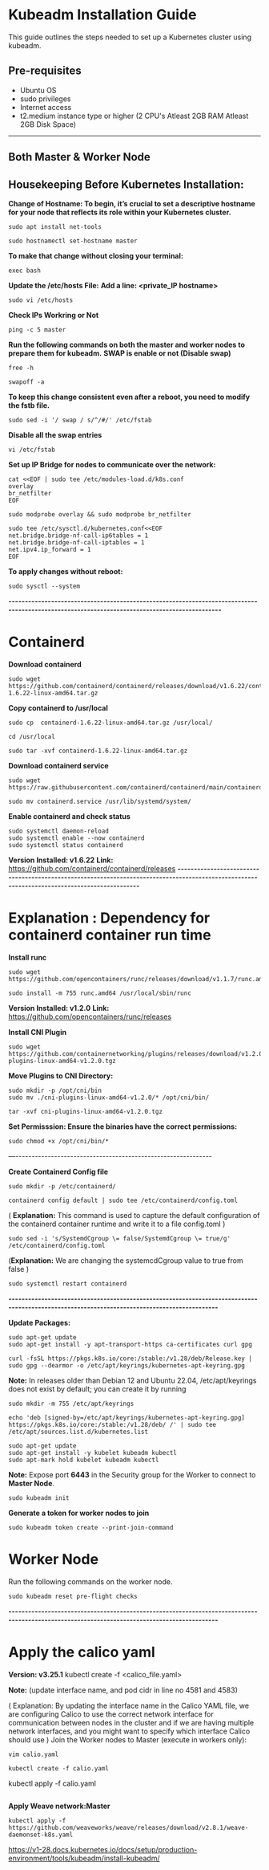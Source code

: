 # Kubeadm Installation Guide

This guide outlines the steps needed to set up a Kubernetes cluster using kubeadm.

## Pre-requisites

* Ubuntu OS
* sudo privileges
* Internet access
* t2.medium instance type or higher (2 CPU's  Atleast 2GB RAM  Atleast 2GB Disk Space)

---
## Both Master & Worker Node

## Housekeeping Before Kubernetes Installation:
**Change of Hostname: To begin, it’s crucial to set a descriptive hostname for your node that reflects its role within your Kubernetes cluster.**
```
sudo apt install net-tools
```
```
sudo hostnamectl set-hostname master
```
**To make that change without closing your terminal:**
```
exec bash
```
**Update the /etc/hosts File:**
**Add a line: <private_IP hostname>**
```
sudo vi /etc/hosts
```
**Check IPs Workring or Not**
```
ping -c 5 master
```
**Run the following commands on both the master and worker nodes to prepare them for kubeadm.**
**SWAP is enable or not (Disable swap)**
```
free -h
```
```
swapoff -a
```
**To keep this change consistent even after a reboot, you need to modify the fstb file.**
```
sudo sed -i '/ swap / s/^/#/' /etc/fstab
```
**Disable all the swap entries**
```
vi /etc/fstab
```
**Set up IP Bridge for nodes to communicate over the network:**
```
cat <<EOF | sudo tee /etc/modules-load.d/k8s.conf
overlay
br_netfilter
EOF
```
```
sudo modprobe overlay && sudo modprobe br_netfilter
```
```
sudo tee /etc/sysctl.d/kubernetes.conf<<EOF
net.bridge.bridge-nf-call-ip6tables = 1
net.bridge.bridge-nf-call-iptables = 1
net.ipv4.ip_forward = 1
EOF
```
**To apply changes without reboot:**
```
sudo sysctl --system
```
**---------------------------------------------------------------------------------------------------------------------------------------------**
# Containerd
**Download containerd**
```
sudo wget https://github.com/containerd/containerd/releases/download/v1.6.22/containerd-1.6.22-linux-amd64.tar.gz
```
**Copy containerd to /usr/local**
```
sudo cp  containerd-1.6.22-linux-amd64.tar.gz /usr/local/
```
```
cd /usr/local
```
```
sudo tar -xvf containerd-1.6.22-linux-amd64.tar.gz
```
**Download containerd service**
```
sudo wget https://raw.githubusercontent.com/containerd/containerd/main/containerd.service
```
```
sudo mv containerd.service /usr/lib/systemd/system/
```
**Enable containerd and check status**
```
sudo systemctl daemon-reload
sudo systemctl enable --now containerd
sudo systemctl status containerd
```
**Version Installed: v1.6.22**
**Link:** https://github.com/containerd/containerd/releases
**---------------------------------------------------------------------------------------------------------------------------------------------**
# Explanation : Dependency for containerd container run time
**Install runc**
```
sudo wget https://github.com/opencontainers/runc/releases/download/v1.1.7/runc.amd64
```
```
sudo install -m 755 runc.amd64 /usr/local/sbin/runc
```
**Version Installed: v1.2.0**
**Link:** https://github.com/opencontainers/runc/releases

**Install CNI Plugin**
```
sudo wget https://github.com/containernetworking/plugins/releases/download/v1.2.0/cni-plugins-linux-amd64-v1.2.0.tgz
```
**Move Plugins to CNI Directory:**
```
sudo mkdir -p /opt/cni/bin
sudo mv ./cni-plugins-linux-amd64-v1.2.0/* /opt/cni/bin/
```
```
tar -xvf cni-plugins-linux-amd64-v1.2.0.tgz
```
**Set Permisssion: Ensure the binaries have the correct permissions:**
```
sudo chmod +x /opt/cni/bin/*
```
—-------------------------------------------------------------

 **Create Containerd Config file**
```
sudo mkdir -p /etc/containerd/
```
```
containerd config default | sudo tee /etc/containerd/config.toml
```

( **Explanation:** This command  is used to capture the default configuration of the containerd container runtime and write it to a file  config.toml )
```
sudo sed -i 's/SystemdCgroup \= false/SystemdCgroup \= true/g' /etc/containerd/config.toml
```
 (**Explanation:** We are changing the systemcdCgroup value to true from false )
```
sudo systemctl restart containerd
```

**--------------------------------------------------------------------------------------------------------------------------------------------**

**Update Packages:**
```
sudo apt-get update
sudo apt-get install -y apt-transport-https ca-certificates curl gpg
```
```
curl -fsSL https://pkgs.k8s.io/core:/stable:/v1.28/deb/Release.key | sudo gpg --dearmor -o /etc/apt/keyrings/kubernetes-apt-keyring.gpg 
```
**Note:** In releases older than Debian 12 and Ubuntu 22.04, /etc/apt/keyrings does not exist by default; you can create it by running 
```
sudo mkdir -m 755 /etc/apt/keyrings
```
```
echo 'deb [signed-by=/etc/apt/keyrings/kubernetes-apt-keyring.gpg] https://pkgs.k8s.io/core:/stable:/v1.28/deb/ /' | sudo tee /etc/apt/sources.list.d/kubernetes.list
```
```
sudo apt-get update
sudo apt-get install -y kubelet kubeadm kubectl
sudo apt-mark hold kubelet kubeadm kubectl
```

**Note:** Expose port **6443** in the Security group for the Worker to connect to **Master Node**.
```
sudo kubeadm init
```
**Generate a token for worker nodes to join**
```
sudo kubeadm token create --print-join-command
```
# Worker Node
Run the following commands on the worker node.
```
sudo kubeadm reset pre-flight checks
```

**--------------------------------------------------------------------------------------------------------------------------------------------**

# Apply the calico yaml
**Version: v3.25.1**
kubectl create -f <calico_file.yaml>
	
**Note:** (update interface name, and pod cidr in line no 4581 and 4583)

( Explanation: By updating the interface name in the Calico YAML file, we are configuring Calico to use the correct network interface for communication between nodes in the cluster and if we are having multiple network interfaces, and you might want to specify which interface Calico should use )
Join the Worker nodes to Master (execute in workers only):

```
vim calio.yaml
```
```
kubectl create -f calio.yaml
```
kubectl apply -f calio.yaml
```
```

**Apply Weave network:Master**
```
kubectl apply -f https://github.com/weaveworks/weave/releases/download/v2.8.1/weave-daemonset-k8s.yaml
```


https://v1-28.docs.kubernetes.io/docs/setup/production-environment/tools/kubeadm/install-kubeadm/







